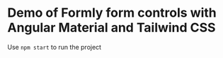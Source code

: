 # Demo of Formly form controls with Angular Material and Tailwind CSS

Use `npm start` to run the project

